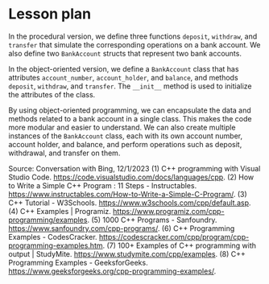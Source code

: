 # Lesson plan

  In the procedural version, we define three functions `deposit`, `withdraw`, and `transfer` that simulate the corresponding operations on a bank account. We also define two `BankAccount` structs that represent two bank accounts.

  In the object-oriented version, we define a `BankAccount` class that has attributes `account_number`, `account_holder`, and `balance`, and methods `deposit`, `withdraw`, and `transfer`. The `__init__` method is used to initialize the attributes of the class.

  By using object-oriented programming, we can encapsulate the data and methods related to a bank account in a single class. This makes the code more modular and easier to understand. We can also create multiple instances of the `BankAccount` class, each with its own account number, account holder, and balance, and perform operations such as deposit, withdrawal, and transfer on them.

 Source: Conversation with Bing, 12/1/2023
  (1) C++ programming with Visual Studio Code. https://code.visualstudio.com/docs/languages/cpp.
  (2) How to Write a Simple C++ Program : 11 Steps - Instructables. https://www.instructables.com/How-to-Write-a-Simple-C-Program/.
  (3) C++ Tutorial - W3Schools. https://www.w3schools.com/cpp/default.asp.
  (4) C++ Examples | Programiz. https://www.programiz.com/cpp-programming/examples.
  (5) 1000 C++ Programs - Sanfoundry. https://www.sanfoundry.com/cpp-programs/.
  (6) C++ Programming Examples - CodesCracker. https://codescracker.com/cpp/program/cpp-programming-examples.htm.
  (7) 100+ Examples of C++ programming with output | StudyMite. https://www.studymite.com/cpp/examples.
  (8) C++ Programming Examples - GeeksforGeeks. https://www.geeksforgeeks.org/cpp-programming-examples/.